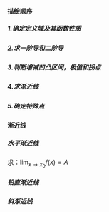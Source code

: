 #### 描绘顺序

##### 1.确定定义域及其函数性质

##### 2.求一阶导和二阶导

##### 3.判断增减凹凸区间，极值和拐点

##### 4.求渐近线

##### 5.确定特殊点
#### 渐近线

##### 水平渐近线
求：$\lim_{ x \to x_{0} }f(x)=A$

##### 铅直渐近线

##### 斜渐近线